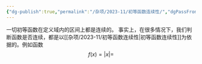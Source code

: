 ```yaml
---
{"dg-publish":true,"permalink":"/杂项/2023-11/初等函数连续性/","dgPassFrontmatter":true}
---
```


一切初等函数在定义域内的区间上都是连续的。
事实上，在很多情况下，我们判断函数是否连续，都是以[[杂项/2023-11/初等函数连续性\|初等函数连续性]]为依据的。例如函数
$$f(x)=|x|=$$